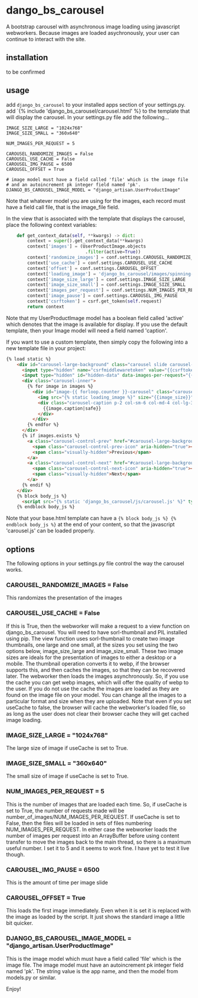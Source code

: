 # dango_bs_carousel
A bootstrap carousel with asynchronous image loading using javascript webworkers.  Because images are loaded asychronously, your user can continue to interact with the site.

## installation
to be confirmed

## usage
add `django_bs_carousel` to your installed apps section of your settings.py.
add `{% include 'django_bs_carousel/carousel.html' %} to the template that will display the carousel.
In your settings.py file add the following...
```
IMAGE_SIZE_LARGE = "1024x768"
IMAGE_SIZE_SMALL = "360x640"

NUM_IMAGES_PER_REQUEST = 5

CAROUSEL_RANDOMIZE_IMAGES = False
CAROUSEL_USE_CACHE = False
CAROUSEL_IMG_PAUSE = 6500
CAROUSEL_OFFSET = True

# image model must have a field called 'file' which is the image file
# and an autoincrement pk integer field named 'pk'.
DJANGO_BS_CAROUSEL_IMAGE_MODEL = "django_artisan.UserProductImage"
```
Note that whatever model you are using for the images, each record must have a field call file, that is the image_file field.

In the view that is associated with the template that displays the carousel, place the following context variables:
```python
    def get_context_data(self, **kwargs) -> dict:
        context = super().get_context_data(**kwargs)
        context['images'] = (UserProductImage.objects
                              .filter(active=True))
        context['randomize_images'] = conf.settings.CAROUSEL_RANDOMIZE_IMAGES
        context['use_cache'] = conf.settings.CAROUSEL_USE_CACHE
        context['offset'] = conf.settings.CAROUSEL_OFFSET
        context['loading_image'] = 'django_bs_carousel/images/spinning-circles.svg'
        context['image_size_large'] = conf.settings.IMAGE_SIZE_LARGE
        context['image_size_small'] = conf.settings.IMAGE_SIZE_SMALL
        context['images_per_request'] = conf.settings.NUM_IMAGES_PER_REQUEST
        context['image_pause'] = conf.settings.CAROUSEL_IMG_PAUSE
        context['csrftoken'] = csrf.get_token(self.request)
        return context

```
Note that my UserProductImage model has a boolean field called 'active' which denotes that the image is available for display.
If you use the default template, then your Image model will need a field named 'caption'.

If you want to use a custom template, then simply copy the following into a new template file in your project:
```html
{% load static %}
    <div id="carousel-large-background" class="carousel slide carousel-fade" data-bs-interval="{{image_pause}}" data-bs-ride="carousel" data-bs-pause="false">
      <input type="hidden" name="csrfmiddlewaretoken" value="{{csrftoken}}">
      <input type="hidden" id="hidden-data" data-images-per-request="{{images_per_request}}" data-use-cache="{{use_cache}}" data-randomize-images="{{randomize_images}}" data-loading-image="{% static loading_image %}" data-image-size-large="{{image_size_large}}" data-image-size-small="{{image_size_small}}" data-offset="{{offset}}">
      <div class="carousel-inner">
        {% for image in images %}
          <div id="image-{{ forloop.counter }}-carousel" class="carousel-item">
            <img src="{% static loading_image %}" size="{{image_size}}" height="100%" class="carousel-image" id="{{image.id}}" data-image-src="{{image.file.url}}">
            <div class="carousel-caption p-2 col-sm-6 col-md-4 col-lg-3 d-md-block text-white">
              {{image.caption|safe}}
            </div>
          </div>
        {% endfor %}
      </div>
      {% if images.exists %}
        <a class="carousel-control-prev" href="#carousel-large-background" role="button" data-bs-slide="prev">
          <span class="carousel-control-prev-icon" aria-hidden="true"></span>
          <span class="visually-hidden">Previous</span>
        </a>
        <a class="carousel-control-next" href="#carousel-large-background" role="button" data-bs-slide="next">
          <span class="carousel-control-next-icon" aria-hidden="true"></span>
          <span class="visually-hidden">Next</span>
        </a>
      {% endif %}
    </div>
    {% block body_js %}
      <script src="{% static 'django_bs_carousel/js/carousel.js' %}" type="application/javascript" referrerpolicy="origin" defer=""></script>
    {% endblock body_js %}
```
Note that your base.html template can have a `{% block body_js %} {% endblock body_js %}` at the end of your content, so that the javascript 'carousel.js' can be loaded properly.

## options
The following options in your settings.py file control the way the carousel works.

### CAROUSEL_RANDOMIZE_IMAGES = False
This randomizes the presentation of the images
### CAROUSEL_USE_CACHE = False
If this is True, then the webworker will make a request to a view function on django_bs_carousel.  You will need to have sorl-thumbnail and PIL installed using pip.  The view function uses sorl-thumbnail to create two image thumbnails, one large and one small, at the sizes you set using the two options below, image_size_large and image_size_small.  These two image sizes are ideals for the presentation of images to either a desktop or a mobile.  The thumbnail operation converts it to webp, if the browser supports this, and then caches the images, so that they can be recovered later.  The webworker then loads the images asynchronously.  So, if you use the cache you can get webp images, which will offer the quality of webp to the user.  If you do not use the cache the images are loaded as they are found on the image file on your model.  You can change all the images to a particular format and size when they are uploaded.  Note that even if you set useCache to false, the browser will cache the webworker's loaded file, so as long as the user does not clear their browser cache they will get cached image loading.
### IMAGE_SIZE_LARGE = "1024x768"
The large size of image if useCache is set to True.
### IMAGE_SIZE_SMALL = "360x640"
The small size of image if useCache is set to True.
### NUM_IMAGES_PER_REQUEST = 5
This is the number of images that are loaded each time.  So, if useCache is set to True, the number of requests made will be number_of_images/NUM_IMAGES_PER_REQUEST.  If useCache is set to False, then the files will be loaded in sets of files numbering NUM_IMAGES_PER_REQUEST.  In either case the webworker loads the number of images per request into an ArrayBuffer before using content transfer to move the images back to the main thread, so there is a maximum useful number.  I set it to 5 and it seems to work fine.  I have yet to test it live though.
### CAROUSEL_IMG_PAUSE = 6500
This is the amount of time per image slide
### CAROUSEL_OFFSET = True
This loads the first image immediately.  Even when it is set it is replaced with the image as loaded by the script.  It just shows the standard image a little bit quicker.

### DJANGO_BS_CAROUSEL_IMAGE_MODEL = "django_artisan.UserProductImage"
This is the image model which must have a field called 'file' which is the image file.  The image model must have an autoincrement pk integer field named 'pk'.
The string value is the app name, and then the model from models.py or similar.

Enjoy!

